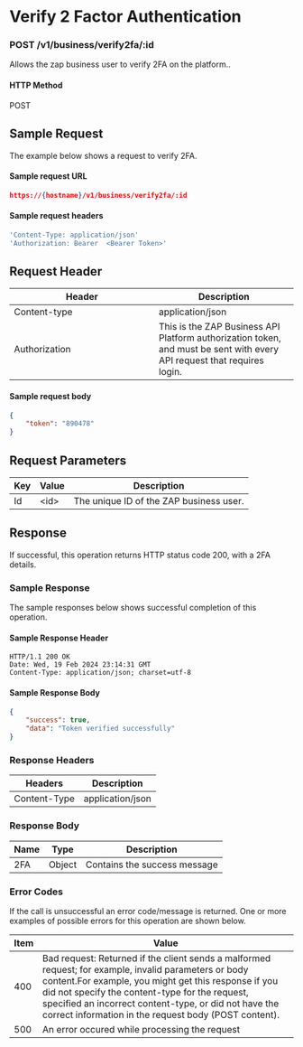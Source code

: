# Verify 2 Factor Authentication

### POST /v1/business/verify2fa/:id <a href="#top" id="top"></a>

Allows the zap business user to verify 2FA on the platform..

#### HTTP Method <a href="#top" id="top"></a>

POST

## Sample Request <a href="#samplerequest" id="samplerequest"></a>

The example below shows a request to verify 2FA.

#### **Sample request** URL <a href="#top" id="top"></a>

```json
https://{hostname}/v1/business/verify2fa/:id
```

#### **Sample request headers** <a href="#top" id="top"></a>

```javascript
'Content-Type: application/json'
'Authorization: Bearer  <Bearer Token>'
```

## Request Header <a href="#samplerequest" id="samplerequest"></a>

<table><thead><tr><th width="241">Header</th><th>Description</th></tr></thead><tbody><tr><td>Content-type</td><td>application/json</td></tr><tr><td>Authorization</td><td>This is the ZAP Business API Platform authorization token, and must be sent with every API request that requires login.</td></tr></tbody></table>

#### **Sample request body** <a href="#top" id="top"></a>

```json
{
    "token": "890478"
}
```

## Request Parameters <a href="#samplerequest" id="samplerequest"></a>

| Key | Value | Description                             |
| --- | ----- | --------------------------------------- |
| Id  | \<id> | The unique ID of the ZAP business user. |

## Response <a href="#samplerequest" id="samplerequest"></a>

If successful, this operation returns HTTP status code 200, with a 2FA details.

### Sample Response <a href="#samplerequest" id="samplerequest"></a>

The sample responses below shows successful completion of this operation.

#### **Sample** Response Header <a href="#top" id="top"></a>

```
HTTP/1.1 200 OK
Date: Wed, 19 Feb 2024 23:14:31 GMT
Content-Type: application/json; charset=utf-8
```

#### **Sample** Response Body <a href="#top" id="top"></a>

```json
{
    "success": true,
    "data": "Token verified successfully"
}
```

### Response Headers <a href="#samplerequest" id="samplerequest"></a>

| Headers      | Description      |
| ------------ | ---------------- |
| Content-Type | application/json |

### Response Body <a href="#samplerequest" id="samplerequest"></a>

| Name | Type   | Description                  |
| ---- | ------ | ---------------------------- |
| 2FA  | Object | Contains the success message |

### Error Codes <a href="#samplerequest" id="samplerequest"></a>

If the call is unsuccessful an error code/message is returned. One or more examples of possible errors for this operation are shown below.

| Item | Value                                                                                                                                                                                                                                                                                                                             |
| ---- | --------------------------------------------------------------------------------------------------------------------------------------------------------------------------------------------------------------------------------------------------------------------------------------------------------------------------------- |
| 400  | Bad request: Returned if the client sends a malformed request; for example, invalid parameters or body content.For example, you might get this response if you did not specify the content-type for the request, specified an incorrect content-type, or did not have the correct information in the request body (POST content). |
| 500  | An error occured while processing the request                                                                                                                                                                                                                                                                                     |
